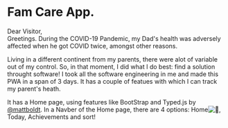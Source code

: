 # Fam Care App.

Dear Visitor,<br />
Greetings. During the COVID-19 Pandemic, my Dad's health was adversely affected when he got COVID twice, amongst other reasons. <br />

Living in a different continent from my parents, there were alot of variable out of my control. So, in that moment, I did what I do best: find a solution throught software! I took all the software engineering in me and made this PWA in a span of 3 days. It has a couple of featues with which I can track my parent's heath.<br/>

It has a Home page, using features like BootStrap and Typed.js by [@mattboldt](https://github.com/mattboldt/typed.js). In a Navber of the Home page, there are 4 options: Home![&#xF425;](https://icons.getbootstrap.com/assets/icons/house.svg), Today, Achievements and sort! 
